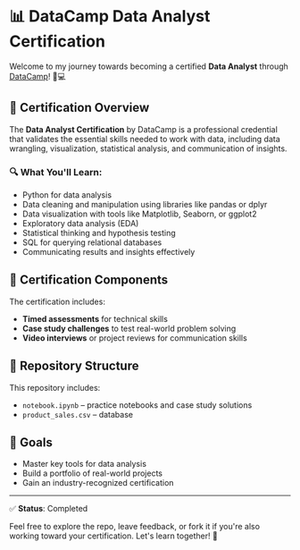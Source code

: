 # 📊 DataCamp Data Analyst Certification

Welcome to my journey towards becoming a certified **Data Analyst** through [DataCamp](https://www.datacamp.com/)! 🧠💻

## 🏅 Certification Overview

The **Data Analyst Certification** by DataCamp is a professional credential that validates the essential skills needed to work with data, including data wrangling, visualization, statistical analysis, and communication of insights.

### 🔍 What You'll Learn:
- Python for data analysis
- Data cleaning and manipulation using libraries like pandas or dplyr
- Data visualization with tools like Matplotlib, Seaborn, or ggplot2
- Exploratory data analysis (EDA)
- Statistical thinking and hypothesis testing
- SQL for querying relational databases
- Communicating results and insights effectively

## 🧾 Certification Components

The certification includes:
- **Timed assessments** for technical skills
- **Case study challenges** to test real-world problem solving
- **Video interviews** or project reviews for communication skills

## 📂 Repository Structure

This repository includes:
- `notebook.ipynb` – practice notebooks and case study solutions
- `product_sales.csv` – database


## 🎯 Goals

- Master key tools for data analysis
- Build a portfolio of real-world projects
- Gain an industry-recognized certification

---

✅ **Status**: Completed 

Feel free to explore the repo, leave feedback, or fork it if you're also working toward your certification. Let's learn together! 🚀
